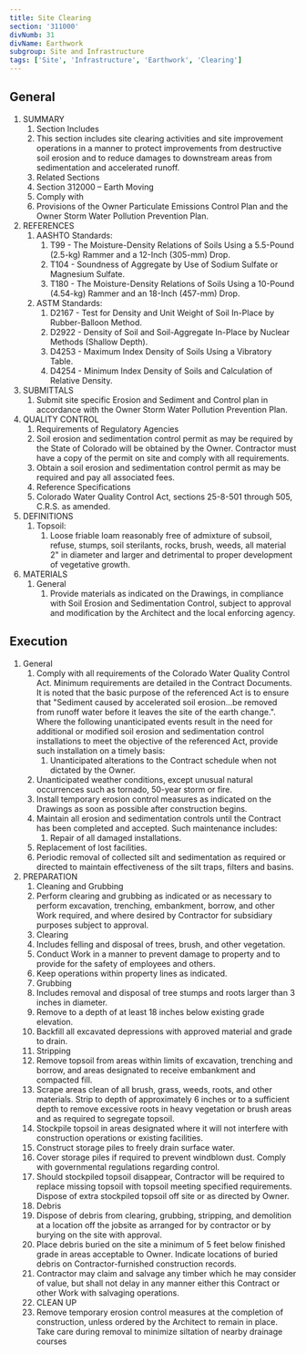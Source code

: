 ```yaml
---
title: Site Clearing
section: '311000'
divNumb: 31
divName: Earthwork
subgroup: Site and Infrastructure
tags: ['Site', 'Infrastructure', 'Earthwork', 'Clearing']
---
```


## General

1. SUMMARY
   1. Section Includes
   1. This section includes site clearing activities and site improvement operations in a manner to protect improvements from destructive soil erosion and to reduce damages to downstream areas from sedimentation and accelerated runoff.
   1. Related Sections
   1. Section 312000 – Earth Moving
   1. Comply with
   1. Provisions of the Owner Particulate Emissions Control Plan and the Owner Storm Water Pollution Prevention Plan.
1. REFERENCES
   1. AASHTO Standards:
      1. T99 - The Moisture-Density Relations of Soils Using a 5.5-Pound (2.5-kg) Rammer and a 12-Inch (305-mm) Drop.
      2. T104 - Soundness of Aggregate by Use of Sodium Sulfate or Magnesium Sulfate.
      3. T180 - The Moisture-Density Relations of Soils Using a 10-Pound (4.54-kg) Rammer and an 18-Inch (457-mm) Drop.
   2. ASTM Standards:
      1. D2167 - Test for Density and Unit Weight of Soil In-Place by Rubber-Balloon Method.
      2. D2922 - Density of Soil and Soil-Aggregate In-Place by Nuclear Methods (Shallow Depth).
      3. D4253 - Maximum Index Density of Soils Using a Vibratory Table.
      4. D4254 - Minimum Index Density of Soils and Calculation of Relative Density.
1. SUBMITTALS
   1. Submit site specific Erosion and Sediment and Control plan in accordance with the Owner Storm Water Pollution Prevention Plan.
1. QUALITY CONTROL
   1. Requirements of Regulatory Agencies
   2. Soil erosion and sedimentation control permit as may be required by the State of Colorado will be obtained by the Owner. Contractor must have a copy of the permit on site and comply with all requirements.
   3. Obtain a soil erosion and sedimentation control permit as may be required and pay all associated fees.
   4. Reference Specifications
   5. Colorado Water Quality Control Act, sections 25-8-501 through 505, C.R.S. as amended.
1. DEFINITIONS
   1. Topsoil:
      1. Loose friable loam reasonably free of admixture of subsoil, refuse, stumps, soil sterilants, rocks, brush, weeds, all material 2" in diameter and larger and detrimental to proper development of vegetative growth.
1. MATERIALS
   1. General
      1. Provide materials as indicated on the Drawings, in compliance with Soil Erosion and Sedimentation Control, subject to approval and modification by the Architect and the local enforcing agency.

## Execution

1. General
   1. Comply with all requirements of the Colorado Water Quality Control Act. Minimum requirements are detailed in the Contract Documents. It is noted that the basic purpose of the referenced Act is to ensure that "Sediment caused by accelerated soil erosion...be removed from runoff water before it leaves the site of the earth change.". Where the following unanticipated events result in the need for additional or modified soil erosion and sedimentation control installations to meet the objective of the referenced Act, provide such installation on a timely basis:
      1. Unanticipated alterations to the Contract schedule when not dictated by the Owner.
   1. Unanticipated weather conditions, except unusual natural occurrences such as tornado, 50-year storm or fire.
   1. Install temporary erosion control measures as indicated on the Drawings as soon as possible after construction begins.
   1. Maintain all erosion and sedimentation controls until the Contract has been completed and accepted. Such maintenance includes:
      1. Repair of all damaged installations.
   1. Replacement of lost facilities.
   1. Periodic removal of collected silt and sedimentation as required or directed to maintain effectiveness of the silt traps, filters and basins.
1. PREPARATION
   1. Cleaning and Grubbing
   1. Perform clearing and grubbing as indicated or as necessary to perform excavation, trenching, embankment, borrow, and other Work required, and where desired by Contractor for subsidiary purposes subject to approval.
   1. Clearing
   1. Includes felling and disposal of trees, brush, and other vegetation.
   1. Conduct Work in a manner to prevent damage to property and to provide for the safety of employees and others.
   1. Keep operations within property lines as indicated.
   1. Grubbing
   1. Includes removal and disposal of tree stumps and roots larger than 3 inches in diameter.
   1. Remove to a depth of at least 18 inches below existing grade elevation.
   1. Backfill all excavated depressions with approved material and grade to drain.
   1. Stripping
   1. Remove topsoil from areas within limits of excavation, trenching and borrow, and areas designated to receive embankment and compacted fill.
   1. Scrape areas clean of all brush, grass, weeds, roots, and other materials. Strip to depth of approximately 6 inches or to a sufficient depth to remove excessive roots in heavy vegetation or brush areas and as required to segregate topsoil.
   1. Stockpile topsoil in areas designated where it will not interfere with construction operations or existing facilities.
   1. Construct storage piles to freely drain surface water.
   1. Cover storage piles if required to prevent windblown dust. Comply with governmental regulations regarding control.
   1. Should stockpiled topsoil disappear, Contractor will be required to replace missing topsoil with topsoil meeting specified requirements. Dispose of extra stockpiled topsoil off site or as directed by Owner.
   1. Debris
   1. Dispose of debris from clearing, grubbing, stripping, and demolition at a location off the jobsite as arranged for by contractor or by burying on the site with approval.
   1. Place debris buried on the site a minimum of 5 feet below finished grade in areas acceptable to Owner. Indicate locations of buried debris on Contractor-furnished construction records.
   1. Contractor may claim and salvage any timber which he may consider of value, but shall not delay in any manner either this Contract or other Work with salvaging operations.
   1. CLEAN UP
   1. Remove temporary erosion control measures at the completion of construction, unless ordered by the Architect to remain in place. Take care during removal to minimize siltation of nearby drainage courses
